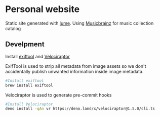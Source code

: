 # Personal website

Static site generated with [lume](https://lume.land/). Using [Musicbrainz](https://musicbrainz.org/) for music
collection catalog

## Develpment

Install [exiftool](https://exiftool.org/) and [Velociraptor](https://velociraptor.run)

ExifTool is used to strip all metadata from image assets so we don't accidentally publish unwanted information inside
image metadata.

```bash
#Install exiftool
brew install exiftool
```

Velociraptor is used to generate pre-commit hooks

```bash
#Install Velociraptor
deno install -qAn vr https://deno.land/x/velociraptor@1.5.0/cli.ts
```
